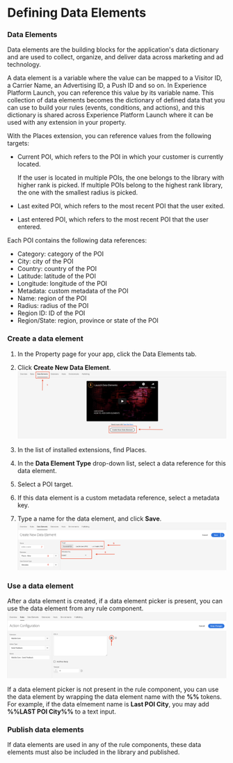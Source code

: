 # Defining Data Elements

### Data Elements

Data elements are the building blocks for the application's data dictionary and are used to collect, organize, and deliver data across marketing and ad technology.

A data element is a variable where the value can be mapped to a Visitor ID, a Carrier Name, an Advertising ID, a Push ID and so on. In Experience Platform Launch, you can reference this value by its variable name. This collection of data elements becomes the dictionary of defined data that you can use to build your rules \(events, conditions, and actions\), and this dictionary is shared across Experience Platform Launch where it can be used with any extension in your property.

With the Places extension, you can reference values from the following targets:

* Current POI, which refers to the POI in which your customer is currently located. 

    If the user is located in multiple POIs, the one belongs to the library with higher rank is picked. If multiple POIs belong to the highest rank library, the one with the smallest radius is picked.
* Last exited POI, which refers to the most recent POI that the user exited.
* Last entered POI, which refers to the most recent POI that the user entered. 

Each POI contains the following data references:

* Category: category of the POI
* City: city of the POI
* Country: country of the POI
* Latitude: latitude of the POI
* Longitude: longitude of the POI
* Metadata: custom metadata of the POI
* Name: region of the POI
* Radius: radius of the POI
* Region ID: ID of the POI
* Region/State: region, province or state of the POI

### Create a data element

1. In the Property page for your app, click the Data Elements tab.

2. Click **Create New Data Element**.
![Create DE 2](../.gitbook/assets/create-de-2-v2.png)

3. In the list of installed extensions, find Places.

4. In the **Data Element Type** drop-down list, select a data reference for this data element.

5. Select a POI target.

6. If this data element is a custom metadata reference, select a metadata key.

7. Type a name for the data element, and click **Save**.
![Create DE 7](../.gitbook/assets/create-de-7-v2.png)


### Use a data element

After a data element is created, if a data element picker is present, you can use the data element from any rule component.
![Use DE 1](../.gitbook/assets/use-de-1.png)

If a data element picker is not present in the rule component, you can use the data element by wrapping the data element name with the **%%** tokens.
For example, if the data elmement name is **Last POI City**, you may add **%%LAST POI City%%** to a text input.


### Publish data elements

If data elements are used in any of the rule components, these data elements must also be included in the library and published.
